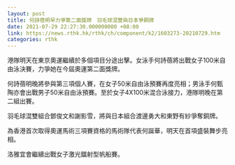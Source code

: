 ```yaml
---
layout: post
title: 何詩蓓明早力爭第二面獎牌　羽毛球混雙與日本爭銅牌
date: 2021-07-29 22:27:30.000000000 +08:00
link: https://news.rthk.hk/rthk/ch/component/k2/1603273-20210729.htm
categories: rthk
---
```


港隊明天在東京奧運繼續於多個項目分途出擊。女泳手何詩蓓將出戰女子100米自由泳決賽，力爭她在今屆奧運第二面獎牌。

何詩蓓明晚將參與第三項個人賽，在女子50米自由泳預賽再度亮相；男泳手何甄陶亦會出戰男子50米自由泳預賽。至於女子4X100米混合泳接力，港隊明晚在第二組出賽。

羽毛球混雙組合鄧俊文和謝影雪，將與日本組合渡邊勇大和東野有紗爭奪銅牌。

為香港首次取得奧運馬術三項賽資格的馬術隊代表何誕華，明天在首項盛裝舞步亮相。

洛雅宜會繼續出戰女子激光鐳射型帆船賽。
